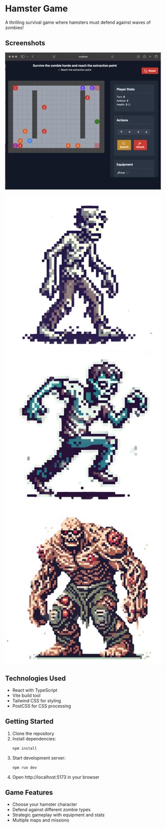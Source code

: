 # Hamster Game

A thrilling survival game where hamsters must defend against waves of zombies!

## Screenshots

![Hamster Hero](./Hamster.png)

![Zombie Walker](./src/public/zombie-walker.png)
![Zombie Runner](./src/public/zombie-runner.png)
![Zombie Fatty](./src/public/zombie-abomination.png)

## Technologies Used

- React with TypeScript
- Vite build tool
- Tailwind CSS for styling
- PostCSS for CSS processing

## Getting Started

1. Clone the repository
2. Install dependencies:
   ```bash
   npm install
   ```
3. Start development server:
   ```bash
   npm run dev
   ```
4. Open http://localhost:5173 in your browser

## Game Features

- Choose your hamster character
- Defend against different zombie types
- Strategic gameplay with equipment and stats
- Multiple maps and missions